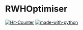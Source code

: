 # RWHOptimiser


[![Hit-Counter](http://hits.dwyl.io/aviral36/RWHOptimiser.svg)](http://hits.dwyl.io/aviral36/RWHOptimiser) 
[![made-with-python](https://img.shields.io/badge/Made%20with-Python-1f425f.svg)](https://www.python.org/)




